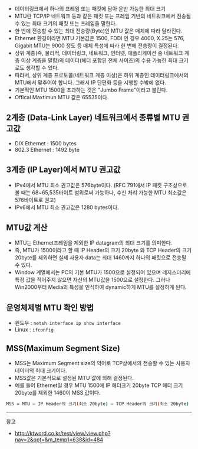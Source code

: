 
- 데이터링크에서 하나의 프레임 또는 패킷에 담아 운반 가능한 최대 크기
- MTU란 TCP/IP 네트워크 등과 같은 패킷 또는 프레임 기반의 네트워크에서 전송될 수 있는 최대 크기의 패킷 또는 프레임을 말한다.
- 한 번에 전송할 수 있는 최대 전송량(Byte)인 MTU 값은 매체에 따라 달라진다.
- Ethernet 환경이라면 MTU 기본값은 1500, FDDI 인 경우 4000, X.25는 576, Gigabit MTU는 9000 정도 등 매체 특성에 따라 한 번에 전송량이 결정된다.
- 상위 계층(즉, 물리적, 데이터링크, 네트워크, 인터넷, 애플리케이션 중 네트워크 계층 이상 계층을 말함)의 데이터(헤더 포함된 전체 사이즈)의 수용 가능한 최대 크기로도 생각할 수 있다.
- 따라서, 상위 계층 프로토콜(네트워크 계층 이상)은 하위 계층인 데이터링크에서의 MTU에서 맞추어야 합니다. 그래서 IP 단편화 등을 시행할 수밖에 없다.
- 기본적인 MTU 1500을 초과하는 것은 "Jumbo Frame"이라고 불린다.
- Offical Maxtimun MTU 값은 65535이다.
 
## 2계층 (Data-Link Layer) 네트워크에서 종류별 MTU 권고값

- DIX Ethernet : 1500 bytes
- 802.3 Ethernet : 1492 byte

## 3계층 (IP Layer)에서 MTU 권고값

- IPv4에서 MTU 최소 권고값은 576byte이다. (RFC 791에서 IP 패킷 구조상으로 볼 때는 68~65,535바이트 범위로써 가능하나, 수신 처리 가능한 MTU 최소값은 576바이트로 권고)
- IPv6에서 MTU 최소 권고값은 1280 bytes이다.

## MTU값 계산

- MTU는 Ethernet프레임을 제외한 IP datagram의 최대 크기를 의미한다. 
- 즉, MTU가 1500이라고 할 때 IP Header의 크기 20byte 와 TCP Header의 크기 20byte를 제외하면 실제 사용자 data는 최대 1460까지 하나의 패킷으로 전송될 수 있다.
- Window 계열에서는 PC의 기본 MTU가 1500으로 설정되어 있으며 레지스터리에 특정 값을 적어주지 않으면 자신의 MTU값을 1500으로 설정한다. 
그러나 Win2000부터 Media의 특성을 인식하여 dynamic하게 MTU를 설정하게 된다.

## 운영체제별 MTU 확인 방법

- 윈도우 : `netsh interface ip show interface`
- Linux : `ifconfig`

## MSS(Maximum Segment Size)

- MSS는 Maximum Segment size의 약어로 TCP상에서의 전송할 수 있는 사용자 데이터의 최대 크기이다. 
- MSS값은 기본적으로 설정된 MTU 값에 의해 결정된다. 
- 예를 들어 Ethernet일 경우 MTU 1500에 IP 헤더크기 20byte TCP 헤더 크기 20byte를 제외한 1460이 MSS 값이다.

```bash
MSS = MTU – IP Header의 크기(최소 20byte) – TCP Header의 크기(최소 20byte)
```

---
참고
- http://ktword.co.kr/test/view/view.php?nav=2&opt=&m_temp1=638&id=484